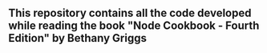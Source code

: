 ## This repository contains all the code developed while reading the book "Node Cookbook - Fourth Edition" by Bethany Griggs
